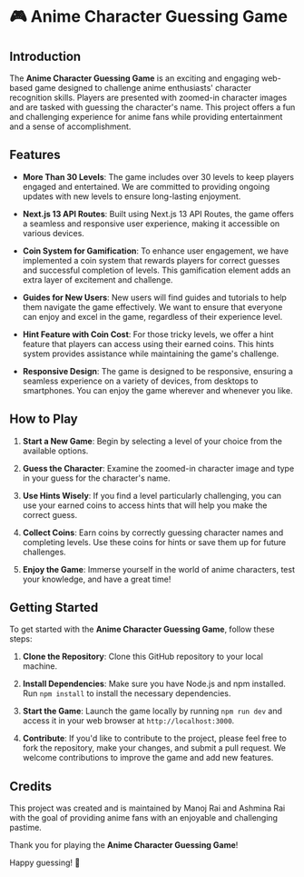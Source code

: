 # 🎮 Anime Character Guessing Game

## Introduction

The **Anime Character Guessing Game** is an exciting and engaging web-based game designed to challenge anime enthusiasts' character recognition skills. Players are presented with zoomed-in character images and are tasked with guessing the character's name. This project offers a fun and challenging experience for anime fans while providing entertainment and a sense of accomplishment.

## Features

- **More Than 30 Levels**: The game includes over 30 levels to keep players engaged and entertained. We are committed to providing ongoing updates with new levels to ensure long-lasting enjoyment.

- **Next.js 13 API Routes**: Built using Next.js 13 API Routes, the game offers a seamless and responsive user experience, making it accessible on various devices.

- **Coin System for Gamification**: To enhance user engagement, we have implemented a coin system that rewards players for correct guesses and successful completion of levels. This gamification element adds an extra layer of excitement and challenge.

- **Guides for New Users**: New users will find guides and tutorials to help them navigate the game effectively. We want to ensure that everyone can enjoy and excel in the game, regardless of their experience level.

- **Hint Feature with Coin Cost**: For those tricky levels, we offer a hint feature that players can access using their earned coins. This hints system provides assistance while maintaining the game's challenge.

- **Responsive Design**: The game is designed to be responsive, ensuring a seamless experience on a variety of devices, from desktops to smartphones. You can enjoy the game wherever and whenever you like.

## How to Play

1. **Start a New Game**: Begin by selecting a level of your choice from the available options.

2. **Guess the Character**: Examine the zoomed-in character image and type in your guess for the character's name.

3. **Use Hints Wisely**: If you find a level particularly challenging, you can use your earned coins to access hints that will help you make the correct guess.

4. **Collect Coins**: Earn coins by correctly guessing character names and completing levels. Use these coins for hints or save them up for future challenges.

5. **Enjoy the Game**: Immerse yourself in the world of anime characters, test your knowledge, and have a great time!

## Getting Started

To get started with the **Anime Character Guessing Game**, follow these steps:

1. **Clone the Repository**: Clone this GitHub repository to your local machine.

2. **Install Dependencies**: Make sure you have Node.js and npm installed. Run `npm install` to install the necessary dependencies.

3. **Start the Game**: Launch the game locally by running `npm run dev` and access it in your web browser at `http://localhost:3000`.

4. **Contribute**: If you'd like to contribute to the project, please feel free to fork the repository, make your changes, and submit a pull request. We welcome contributions to improve the game and add new features.

## Credits

This project was created and is maintained by Manoj Rai and Ashmina Rai with the goal of providing anime fans with an enjoyable and challenging pastime. 

Thank you for playing the **Anime Character Guessing Game**!

Happy guessing! 🎉
